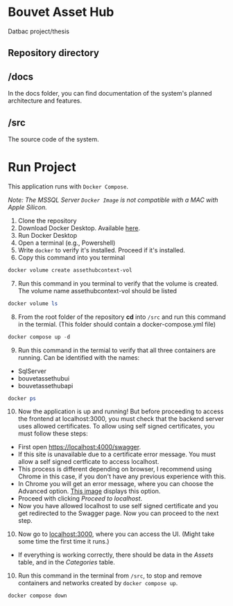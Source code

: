 # Bouvet Asset Hub
Datbac project/thesis


## Repository directory
## /docs
In the docs folder, you can find documentation of the system's planned architecture and features.
## /src
The source code of the system.


# Run Project
This application runs with `Docker Compose`. 

*Note:  The MSSQL Server `Docker Image` is not compatible with a MAC with Apple Silicon.*

1. Clone the repository
1. Download Docker Desktop. Available [here](https://docs.docker.com/get-docker/).
1. Run Docker Desktop
1. Open a terminal (e.g., Powershell)
1. Write `docker` to verify it's installed. Proceed if it's installed.
1. Copy this command into you terminal
```powershell
docker volume create assethubcontext-vol
```
7. Run this command in you terminal to verify that the volume is created. The volume name assethubcontext-vol should be listed
```powershell
docker volume ls
```
8. From the root folder of the repository **cd** into `/src` and run this command in the termial. (This folder should contain a docker-compose.yml file)
```powershell
docker compose up -d
```
9. Run this command in the termial to verify that all three containers are running. Can be identified  with the names:
- SqlServer
- bouvetassethubui
- bouvetassethubapi

```powershell
docker ps
```
10. Now the application is up and running! But before proceeding to access the frontend at localhost:3000, you must check that the backend server uses allowed  certificates. To allow using self signed certificates, you must follow these steps:
- First open [https://localhost:4000/swagger](https://localhost:4000/swagger). 
- If this site is unavailable due to a certificate error message. You must allow a self signed certficate to access localhost. 
- This process is  different depending on browser, I recommend using Chrome in this case, if you don't have any previous experience with this. 
- In Chrome you will get an error message, where you can choose the Advanced option. [This image](https://i.stack.imgur.com/DoqzS.png) displays this option.
- Proceed with clicking *Proceed to localhost*. 
- Now you have allowed localhost to use self signed certificate and you get redirected to the Swagger page. Now you can proceed to the next step.
10. Now go to [localhost:3000](http://localhost:3000), where you can access the UI. (Might take some time the first time it runs.)
- If everything is working correctly, there should be data in the *Assets* table, and in the *Categories* table.
10. Run this command in the terminal from  `/src`, to stop and remove containers and networks created by `docker compose up`.
```powershell
docker compose down
```


